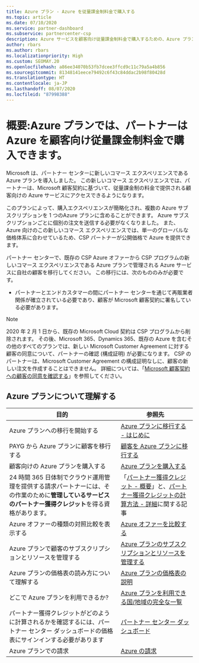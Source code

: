 ```yaml
---
title: Azure プラン - Azure を従量課金制料金で購入する
ms.topic: article
ms.date: 07/10/2020
ms.service: partner-dashboard
ms.subservice: partnercenter-csp
description: Azure サービスを顧客向け従量課金制料金で購入するための、Azure プランのコマースエクスペリエンスについて説明します。 新しいセキュリティ要件についても説明します。
author: rbars
ms.author: rbars
ms.localizationpriority: High
ms.custom: SEOMAY.20
ms.openlocfilehash: a86ee34070b53fb7dcee3ffcd9c11c79a5a4b856
ms.sourcegitcommit: 81348141eece79492c6f43c84ddac2b98f80428d
ms.translationtype: HT
ms.contentlocale: ja-JP
ms.lasthandoff: 08/07/2020
ms.locfileid: "87998388"
---
```

# <a name="introduction-azure-plan-lets-partners-buy-azure-at-pay-as-you-go-rates-for-customers"></a>概要:Azure プランでは、パートナーは Azure を顧客向け従量課金制料金で購入できます。

Microsoft は、パートナー センターに新しいコマース エクスペリエンスである Azure プランを導入しました。  この新しいコマース エクスペリエンスでは、パートナーは、Microsoft 顧客契約に基づいて、従量課金制の料金で提供される顧客向けの Azure サービスにアクセスできるようになります。

このプランによって、購入エクスペリエンスが簡略化され、複数の Azure サブスクリプションを 1 つのAzure プランに含めることができます。 Azure サブスクリプションごとに個別の注文を送信する必要がなくなりました。 また、Azure 向けのこの新しいコマース エクスペリエンスでは、単一のグローバルな価格体系に合わせているため、CSP パートナーが公開価格で Azure を提供できます。

パートナー センターで、既存の CSP Azure オファーから CSP プログラムの新しいコマース エクスペリエンスである Azure プランで管理される Azure サービスに自社の顧客を移行してください。 この移行には、次のもののみが必要です。

- パートナーとエンドカスタマーの間にパートナー センターを通じて再販業者関係が確立されている必要であり、顧客が Microsoft 顧客契約に署名している必要があります。

>[!Note]
>2020 年 2 月 1 日から、既存の Microsoft Cloud 契約は CSP プログラムから削除されます。 その後、Microsoft 365、Dynamics 365、既存の Azure を含むその他のすべてのプランでは、新しい Microsoft Customer Agreement に対する顧客の同意について、パートナーの確認 (構成証明) が必要になります。 CSP のパートナーは、Microsoft Customer Agreement の構成証明なしに、顧客の新しい注文を作成することはできません。 詳細については、「[Microsoft 顧客契約への顧客の同意を確認する](confirm-customer-agreement.md)」を参照してください。


## <a name="learn-about-the-azure-plan"></a>Azure プランについて理解する

|**目的**   |**参照先**   |
|------------------|---------------------|
|Azure プランへの移行を開始する|[Azure プランに移行する - はじめに](azure-plan-get-started.md)
|PAYG から Azure プランに顧客を移行する|[顧客を Azure プランに移行する](azure-plan-transition.md)|
|顧客向けの Azure プランを購入する|[Azure プランを購入する](purchase-azure-plan.md)|
|24 時間 365 日体制でクラウド運用管理を提供する請求パートナーには、その作業のために**管理しているサービスのパートナー獲得クレジット**を得る資格があります。|「[パートナー獲得クレジット - 概要](partner-earned-credit.md)」と、[パートナー獲得クレジットの計算方法 - 詳細](partner-earned-credit-explanation.md)に関する記事|
|Azure オファーの種類の対照比較を表示する|[Azure オファーを比較する](compare-azure-offers.md)|
|Azure プランで顧客のサブスクリプションとリソースを管理する|[Azure プランのサブスクリプションとリソースを管理する](azure-plan-manage.md)|
|Azure プランの価格表の読み方について理解する   |[Azure プランの価格表の説明](azure-plan-price-list.md)|
|どこで Azure プランを利用できるか?|[Azure プランを利用できる国/地域の完全な一覧](https://query.prod.cms.rt.microsoft.com/cms/api/am/binary/RE3QN0x)
|パートナー獲得クレジットがどのように計算されるかを確認するには、パートナー センター ダッシュボードの価格表にサインインする必要があります|[パートナー センター ダッシュボード](https://partner.microsoft.com/dashboard/home)|
|Azure プランでの請求|[Azure の請求](azure-plan-billing.md)|